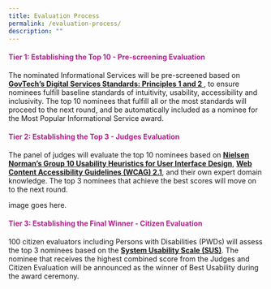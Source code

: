 ```yaml
---
title: Evaluation Process
permalink: /evaluation-process/
description: ""
---
```

<style type="text/css">
h4 {
    color: #B41E8E;
}
</style>
<div class="row">
  <div class="col is-8">
    <h4>Tier 1: Establishing the Top 10 - Pre-screening Evaluation</h4>
    <p>The nominated Informational Services will be pre-screened based on <a target="_blank" href="https://www.tech.gov.sg/files/digital-transformation/DSS%20for%20Public%202020.pdf"><strong>GovTech’s Digital Services Standards: Principles 1 and 2 </strong></a>, to ensure nominees fulfill baseline standards of intuitivity, usability, accessibility and inclusivity. The top 10 nominees that fulfill all or the most standards will proceed to the next round, and be automatically included as a nominee for the Most Popular Informational Service award.</p>
    <h4>Tier 2: Establishing the Top 3 - Judges Evaluation</h4>
    <p>The panel of judges will evaluate the top 10 nominees based on <a aria-label="Link to read more about NNg's Group 10 Usability Heuristics" target="_blank" href="https://www.nngroup.com/articles/ten-usability-heuristics/"><strong>Nielsen Norman’s Group 10 Usability Heuristics for User Interface Design</strong></a>, <a aria-label="Link to read more on WCAG 2.1 guidelines" target="_blank" href="https://www.w3.org/TR/WCAG21/"><strong>Web Content Accessibility Guidelines (WCAG) 2.1</strong></a>, and their own expert domain knowledge. The top 3 nominees that achieve the best scores will move on to the next round.</p>
    <div class="row">
      <!--<div class="col is-full"><a class="bp-button is-primary is-medium" href="/judges/" aria-label="View the panel of judges">View the panel of judges</a></div>//-->
    </div>
  </div>
  <div class="col is-4">image goes here.</div>
</div>
<div class="row">
  <div class="col is-12">
    <h4>Tier 3: Establishing the Final Winner - Citizen Evaluation</h4>
    <p>100 citizen evaluators including Persons with Disabilities (PWDs) will assess the top 3 nominees based on the <a aria-label="Link to find out more about System Usability Scale" target="_blank" href="https://www.nngroup.com/videos/system-usability-scale/"><strong>System Usability Scale (SUS)</strong></a>. The nominee that receives the highest combined score from the Judges and Citizen Evaluation will be announced as the winner of Best Usability during the award ceremony.</p>
  </div>
</div>